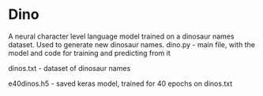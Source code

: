 # Dino
A neural character level language model trained on a dinosaur names dataset. Used to generate new dinosaur names.
dino.py - main file, with the model and code for training and predicting from it  

dinos.txt - dataset of dinosaur names  

e40dinos.h5 - saved keras model, trained for 40 epochs on dinos.txt  

